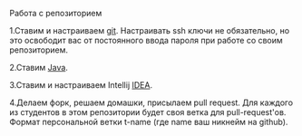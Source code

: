 Работа с репозиторием

1.Ставим и настраиваем [git](https://1cloud.ru/help/windows/sistemy-kontrolya-versij-git-v-windows). Настраивать ssh ключи не обязательно, но это освободит вас от постоянного ввода пароля при работе со своим репозиторием.

2.Ставим [Java](https://www.oracle.com/technetwork/java/javase/downloads/jdk10-downloads-4416644.html).

3.Ставим и настраиваем Intellij [IDEA](https://geekbrains.ru/posts/intellij_idea_setup).

4.Делаем форк, решаем домашки, присылаем pull request. Для каждого из студентов в этом репозитории будет своя ветка для pull-request'ов. Формат персональной ветки t-name (где name ваш никнейм на github).